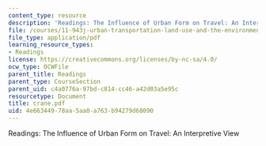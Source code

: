 ```yaml
---
content_type: resource
description: 'Readings: The Influence of Urban Form on Travel: An Interpretive View'
file: /courses/11-943j-urban-transportation-land-use-and-the-environment-spring-2002/4e66344978aa5aa0a763b94279d68090_crane.pdf
file_type: application/pdf
learning_resource_types:
- Readings
license: https://creativecommons.org/licenses/by-nc-sa/4.0/
ocw_type: OCWFile
parent_title: Readings
parent_type: CourseSection
parent_uid: c4a0776a-97bd-c814-cc46-a42d03a5e95c
resourcetype: Document
title: crane.pdf
uid: 4e663449-78aa-5aa0-a763-b94279d68090
---
```

Readings: The Influence of Urban Form on Travel: An Interpretive View